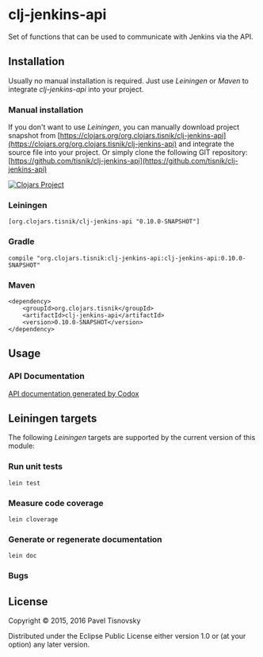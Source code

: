 # clj-jenkins-api

Set of functions that can be used to communicate with Jenkins via the API.

## Installation

Usually no manual installation is required. Just use *Leiningen* or *Maven* to
integrate *clj-jenkins-api* into your project.

### Manual installation

If you don't want to use *Leiningen*, you can manually download project snapshot
from
[https://clojars.org/org.clojars.tisnik/clj-jenkins-api](https://clojars.org/org.clojars.tisnik/clj-jenkins-api)
and integrate the source file into your project. Or simply clone the following
GIT repository:
[https://github.com/tisnik/clj-jenkins-api](https://github.com/tisnik/clj-jenkins-api)

[![Clojars Project](https://img.shields.io/clojars/v/org.clojars.tisnik/clj-jenkins-api.svg)](https://clojars.org/org.clojars.tisnik/clj-jenkins-api)

### Leiningen

    [org.clojars.tisnik/clj-jenkins-api "0.10.0-SNAPSHOT"]

### Gradle

    compile "org.clojars.tisnik:clj-jenkins-api:clj-jenkins-api:0.10.0-SNAPSHOT"

### Maven

    <dependency>
        <groupId>org.clojars.tisnik</groupId>
        <artifactId>clj-jenkins-api</artifactId>
        <version>0.10.0-SNAPSHOT</version>
    </dependency>

## Usage

### API Documentation

[API documentation generated by Codox](doc/index.html)

## Leiningen targets

The following *Leiningen* targets are supported by the current version of this module:

### Run unit tests

    lein test

### Measure code coverage

    lein cloverage

### Generate or regenerate documentation

    lein doc

### Bugs

## License

Copyright © 2015, 2016  Pavel Tisnovsky

Distributed under the Eclipse Public License either version 1.0 or (at
your option) any later version.

